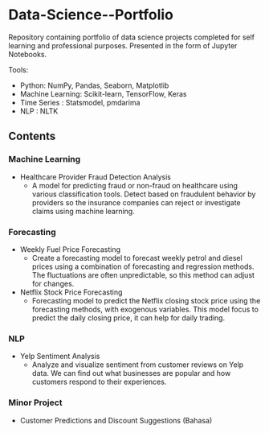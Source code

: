 # Data-Science--Portfolio

Repository containing portfolio of data science projects completed for self learning and professional purposes. Presented in the form of Jupyter Notebooks.

Tools:

- Python: NumPy, Pandas, Seaborn, Matplotlib
- Machine Learning: Scikit-learn, TensorFlow, Keras
- Time Series : Statsmodel, pmdarima
- NLP : NLTK

## Contents

### Machine Learning
- Healthcare Provider Fraud Detection Analysis
    - A model for predicting fraud or non-fraud on healthcare using various classification tools. Detect based on fraudulent behavior by providers so the insurance companies can reject or investigate claims using machine learning.
    
### Forecasting
- Weekly Fuel Price Forecasting
    - Create a forecasting model to forecast weekly petrol and diesel prices using a combination of forecasting and regression methods. The fluctuations are often unpredictable, so this method can adjust for changes.
- Netflix Stock Price Forecasting
    - Forecasting model to predict the Netflix closing stock price using the forecasting methods, with exogenous variables. This model focus to predict the daily closing price, it can help for daily trading.

### NLP
- Yelp Sentiment Analysis
    - Analyze and visualize sentiment from customer reviews on Yelp data. We can find out what businesses are popular and how customers respond to their experiences.
    
### Minor Project
- Customer Predictions and Discount Suggestions (Bahasa)
